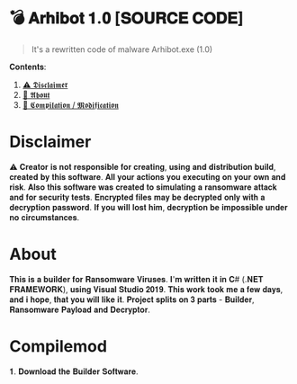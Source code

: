 # 💣 𝐀𝐫𝐡𝐢𝐛𝐨𝐭 𝟏.𝟎 [𝐒𝐎𝐔𝐑𝐂𝐄 𝐂𝐎𝐃𝐄]
> It's a rewritten code of malware Arhibot.exe (1.0)

<summary> 𝐂𝐨𝐧𝐭𝐞𝐧𝐭𝐬: </summary>
<ol>
   <li><a href="#disclaimer">⚠️ 𝕯𝖎𝖘𝖈𝖑𝖆𝖎𝖒𝖊𝖗 </a></li>
    <li><a href="#about"> 📘 𝕬𝖇𝖔𝖚𝖙 </a></li>
    <li><a href="#compilemod"> 📝 𝕮𝖔𝖒𝖕𝖎𝖑𝖆𝖙𝖎𝖔𝖓 / 𝕸𝖔𝖉𝖎𝖋𝖎𝖈𝖆𝖙𝖎𝖔𝖓  </a></li>
</ol>

# Disclaimer
⚠️ 𝐂𝐫𝐞𝐚𝐭𝐨𝐫 𝐢𝐬 𝐧𝐨𝐭 𝐫𝐞𝐬𝐩𝐨𝐧𝐬𝐢𝐛𝐥𝐞 𝐟𝐨𝐫 𝐜𝐫𝐞𝐚𝐭𝐢𝐧𝐠, 𝐮𝐬𝐢𝐧𝐠 𝐚𝐧𝐝 𝐝𝐢𝐬𝐭𝐫𝐢𝐛𝐮𝐭𝐢𝐨𝐧 𝐛𝐮𝐢𝐥𝐝, 𝐜𝐫𝐞𝐚𝐭𝐞𝐝 𝐛𝐲 𝐭𝐡𝐢𝐬 𝐬𝐨𝐟𝐭𝐰𝐚𝐫𝐞. 𝐀𝐥𝐥 𝐲𝐨𝐮𝐫 𝐚𝐜𝐭𝐢𝐨𝐧𝐬 𝐲𝐨𝐮 𝐞𝐱𝐞𝐜𝐮𝐭𝐢𝐧𝐠 𝐨𝐧 𝐲𝐨𝐮𝐫 𝐨𝐰𝐧 𝐚𝐧𝐝 𝐫𝐢𝐬𝐤.
𝐀𝐥𝐬𝐨 𝐭𝐡𝐢𝐬 𝐬𝐨𝐟𝐭𝐰𝐚𝐫𝐞 𝐰𝐚𝐬 𝐜𝐫𝐞𝐚𝐭𝐞𝐝 𝐭𝐨 𝐬𝐢𝐦𝐮𝐥𝐚𝐭𝐢𝐧𝐠 𝐚 𝐫𝐚𝐧𝐬𝐨𝐦𝐰𝐚𝐫𝐞 𝐚𝐭𝐭𝐚𝐜𝐤 𝐚𝐧𝐝 𝐟𝐨𝐫 𝐬𝐞𝐜𝐮𝐫𝐢𝐭𝐲 𝐭𝐞𝐬𝐭𝐬. 𝐄𝐧𝐜𝐫𝐲𝐩𝐭𝐞𝐝 𝐟𝐢𝐥𝐞𝐬 𝐦𝐚𝐲 𝐛𝐞 𝐝𝐞𝐜𝐫𝐲𝐩𝐭𝐞𝐝 𝐨𝐧𝐥𝐲 𝐰𝐢𝐭𝐡 𝐚 𝐝𝐞𝐜𝐫𝐲𝐩𝐭𝐢𝐨𝐧 
𝐩𝐚𝐬𝐬𝐰𝐨𝐫𝐝. 𝐈𝐟 𝐲𝐨𝐮 𝐰𝐢𝐥𝐥 𝐥𝐨𝐬𝐭 𝐡𝐢𝐦, 𝐝𝐞𝐜𝐫𝐲𝐩𝐭𝐢𝐨𝐧 𝐛𝐞 𝐢𝐦𝐩𝐨𝐬𝐬𝐢𝐛𝐥𝐞 𝐮𝐧𝐝𝐞𝐫 𝐧𝐨 𝐜𝐢𝐫𝐜𝐮𝐦𝐬𝐭𝐚𝐧𝐜𝐞𝐬. 
# About
𝐓𝐡𝐢𝐬 𝐢𝐬 𝐚 𝐛𝐮𝐢𝐥𝐝𝐞𝐫 𝐟𝐨𝐫 𝐑𝐚𝐧𝐬𝐨𝐦𝐰𝐚𝐫𝐞 𝐕𝐢𝐫𝐮𝐬𝐞𝐬. 𝐈'𝐦 𝐰𝐫𝐢𝐭𝐭𝐞𝐧 𝐢𝐭 𝐢𝐧 𝐂# (.𝐍𝐄𝐓 𝐅𝐑𝐀𝐌𝐄𝐖𝐎𝐑𝐊), 𝐮𝐬𝐢𝐧𝐠 𝐕𝐢𝐬𝐮𝐚𝐥 𝐒𝐭𝐮𝐝𝐢𝐨 𝟐𝟎𝟏𝟗. 𝐓𝐡𝐢𝐬 𝐰𝐨𝐫𝐤 𝐭𝐨𝐨𝐤 𝐦𝐞 𝐚 𝐟𝐞𝐰 𝐝𝐚𝐲𝐬,
𝐚𝐧𝐝 𝐢 𝐡𝐨𝐩𝐞, 𝐭𝐡𝐚𝐭 𝐲𝐨𝐮 𝐰𝐢𝐥𝐥 𝐥𝐢𝐤𝐞 𝐢𝐭.
𝐏𝐫𝐨𝐣𝐞𝐜𝐭 𝐬𝐩𝐥𝐢𝐭𝐬 𝐨𝐧 𝟑 𝐩𝐚𝐫𝐭𝐬 - 𝐁𝐮𝐢𝐥𝐝𝐞𝐫, 𝐑𝐚𝐧𝐬𝐨𝐦𝐰𝐚𝐫𝐞 𝐏𝐚𝐲𝐥𝐨𝐚𝐝 𝐚𝐧𝐝 𝐃𝐞𝐜𝐫𝐲𝐩𝐭𝐨𝐫. 
# Compilemod
 𝟏. 𝐃𝐨𝐰𝐧𝐥𝐨𝐚𝐝 𝐭𝐡𝐞 𝐁𝐮𝐢𝐥𝐝𝐞𝐫 𝐒𝐨𝐟𝐭𝐰𝐚𝐫𝐞.
